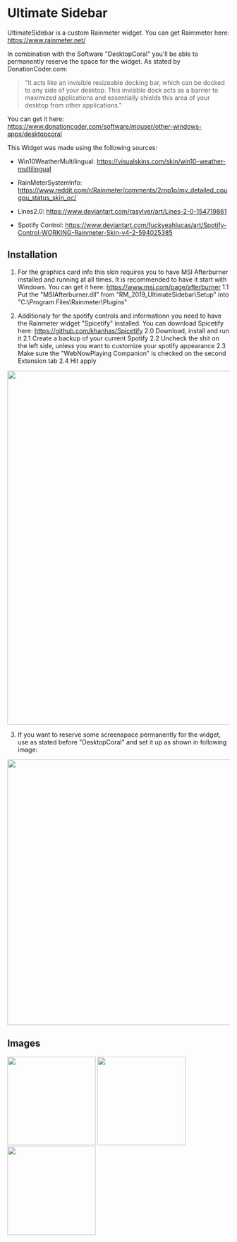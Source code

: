 # Ultimate Sidebar
UltimateSidebar is a custom Rainmeter widget.
You can get Raimmeter here: https://www.rainmeter.net/

In combination with the Software "DesktopCoral" you'll be able to permanently reserve the space for the widget.
As stated by DonationCoder.com: 

> "It acts like an invisible resizeable docking bar, which can be docked to any side of your desktop.
> This invisible dock acts as a barrier to maximized applications and essentially shields this area of your desktop from other applications."

You can get it here:
https://www.donationcoder.com/software/mouser/other-windows-apps/desktopcoral

This Widget was made using the following sources:

- Win10WeatherMultilingual:
https://visualskins.com/skin/win10-weather-multilingual

- RainMeterSystemInfo:
https://www.reddit.com/r/Rainmeter/comments/2rnp1p/my_detailed_cpugpu_status_skin_oc/

- Lines2.0:
https://www.deviantart.com/rasylver/art/Lines-2-0-154719861

- Spotify Control:
https://www.deviantart.com/fuckyeahlucas/art/Spotify-Control-WORKING-Rainmeter-Skin-v4-2-594025385

## Installation

1. For the graphics card info this skin requires you to have MSI Afterburner installed and running at all times. It is recommended to have it start with Windows. You can get it here: https://www.msi.com/page/afterburner
  1.1 Put the "MSIAfterburner.dll" from "RM_2019_UltimateSidebar\Setup" into "C:\Program Files\Rainmeter\Plugins"

2. Additionaly for the spotify controls and informationn you need to have the Rainmeter widget "Spicetify" installed.
You can download Spicetify here: https://github.com/khanhas/Spicetify
  2.0 Download, install and run it
  2.1 Create a backup of your current Spotify
  2.2 Uncheck the shit on the left side, unless you want to customize your spotify appearance
  2.3 Make sure the "WebNowPlaying Companion" is checked on the second Extension tab
  2.4 Hit apply
  
<p>
  <img src="https://github.com/LukasVoeller/RM_2019_UltimateSidebar/blob/master/Images/InkedSpicetify.jpg" width="800" "InkedSpicetify.jpg"/>
</p>

3. If you want to reserve some screenspace permanently for the widget, use as stated before "DesktopCoral" and set it up as shown in following image:

<p>
  <img src="https://github.com/LukasVoeller/RM_2019_UltimateSidebar/blob/master/Images/DesktopCoral_Settings.PNG" width="600" "DesktopCoral_Settings.PNG"/>
</p>

## Images

<p>
  <img src="https://github.com/LukasVoeller/RM_2019_UltimateSidebar/blob/master/Images/v0.7.1an.PNG" width="200" "v0.7.1an"/>
  <img src="https://github.com/LukasVoeller/RM_2019_UltimateSidebar/blob/master/Images/v0.7.1bn.PNG" width="200" "v0.7.1bn"/>
  <img src="https://github.com/LukasVoeller/RM_2019_UltimateSidebar/blob/master/Images/v0.7.1cn.PNG" width="200" "v0.7.1cn"/>
</p>
